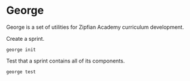 George
=======
George is a set of utilities for Zipfian Academy curriculum development.

Create a sprint.

    george init

Test that a sprint contains all of its components.

    george test
